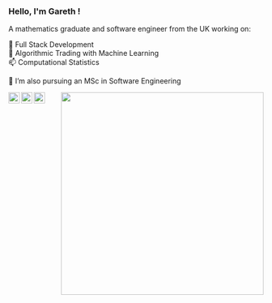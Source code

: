### Hello, I'm Gareth !
<p align="left">
A mathematics graduate and software engineer from the UK working on:
 
🌱 Full Stack Development 
  <br>
 🔭 Algorithmic Trading with Machine Learning 
  <br>
 📫 Computational Statistics 
  <br>

 💼 I’m also pursuing an MSc in Software Engineering
  
<a href="https://www.linkedin.com/in/garethhaagman">
  <img align="left" alt="LinkedIn" width="22px" src="https://cdn.jsdelivr.net/npm/simple-icons@3.1.0/icons/linkedin.svg" />
</a>
<a href="garethhaagman@gmail.com">
  <img align="left" alt="'Gmail" width="22px" src="https://cdn.jsdelivr.net/npm/simple-icons@3.1.0/icons/gmail.svg" />
</a>
<a href="https://www.kaggle.com/garethhaagman">
  <img align="left" alt="Kaggle" width="22px" src="https://cdn.jsdelivr.net/npm/simple-icons@3.1.0/icons/kaggle.svg" />
</a>
 </p>
<p align="right">
  <img width="400px" height="400px" src="https://user-images.githubusercontent.com/77687273/230731969-877a3c2a-7f3e-4cdd-997c-250c26496c40.png">
</p>

<br>
<br>
